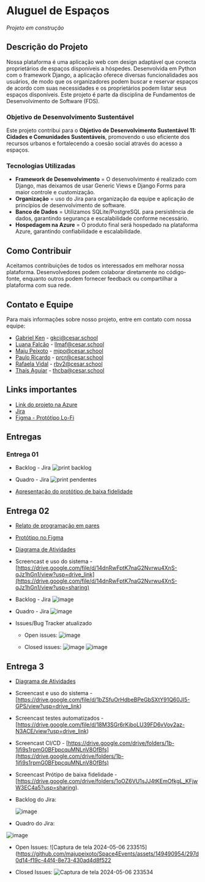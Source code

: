 # Aluguel de Espaços

*Projeto em construção*

## Descrição do Projeto

Nossa plataforma é uma aplicação web com design adaptável que conecta proprietários de espaços disponíveis a hóspedes. Desenvolvida em Python com o framework Django, a aplicação oferece diversas funcionalidades aos usuários, de modo que os organizadores podem buscar e reservar espaços de acordo com suas necessidades e os proprietários podem listar seus espaços disponíveis.
Este projeto é parte da disciplina de Fundamentos de Desenvolvimento de Software (FDS).

### Objetivo de Desenvolvimento Sustentável

Este projeto contribui para o **Objetivo de Desenvolvimento Sustentável 11: Cidades e Comunidades Sustentáveis**, promovendo o uso eficiente dos recursos urbanos e fortalecendo a coesão social através do acesso a espaços.

### Tecnologias Utilizadas

- **Framework de Desenvolvimento** = O desenvolvimento é realizado com Django, mas deixamos de usar Generic Views e Django Forms para maior controle e customização.
- **Organização** = uso do Jira para organização da equipe e aplicação de princípios de desenvolvimento de software.
- **Banco de Dados** = Utilizamos SQLite/PostgreSQL para persistência de dados, garantindo segurança e escalabilidade conforme necessário.
- **Hospedagem na Azure** = O produto final será hospedado na plataforma Azure, garantindo confiabilidade e escalabilidade.

## Como Contribuir

Aceitamos contribuições de todos os interessados em melhorar nossa plataforma. Desenvolvedores podem colaborar diretamente no código-fonte, enquanto outros podem fornecer feedback ou compartilhar a plataforma com sua rede.

## Contato e Equipe

Para mais informações sobre nosso projeto, entre em contato com nossa equipe:

- [Gabriel Ken](https://github.com/dekenner) - [gkci@cesar.school](mailto:gkci@cesar.school)
- [Luana Falcão](https://github.com/lua-mf) - [llmaf@cesar.school](mailto:llmaf@cesar.school)
- [Maju Peixoto](https://github.com/majupeixoto) - [mjpo@cesar.school](mailto:mjpo@cesar.school)
- [Paulo Ricardo](https://github.com/paulo-rago) - [prcr@cesar.school](mailto:prcr@cesar.school)
- [Rafaela Vidal](https://github.com/Rafabvidal) - [rbv2@cesar.school](mailto:rbv2@cesar.school)
- [Thaís Aguiar](https://github.com/aguiarth) - [thcba@cesar.school](mailto:thcba@cesar.school)

## Links importantes

- [Link do projeto na Azure](https://space4events.azurewebsites.net)
- [Jira](https://maju-peixoto.atlassian.net/jira/software/projects/SCRUM/boards/1)
- [Figma - Protótipo Lo-Fi](https://www.figma.com/file/6g9unwhO2bWTmB8S6fohp9/Protótipo-de-baixa---aluguel-de-espaços-parra-eventos?type=design&node-id=0-1&mode=design&t=f0NfWiHp1qN8510g-0)

## Entregas

### Entrega 01

- Backlog - Jira
![print backlog](https://github.com/majupeixoto/projeto-fds/assets/143026488/f632cefa-fbb1-4fbb-83da-835a36a4b273)

- Quadro - Jira
![print pendentes](https://github.com/majupeixoto/projeto-fds/assets/143026488/b9f25bfe-4e09-4def-b73e-47914578b2c5)

- [Apresentação do protótipo de baixa fidelidade](https://github.com/majupeixoto/projeto-fds/assets/143026488/168da132-1e74-42b1-bce8-006fa86edc23)

## Entrega 02

- [Relato de programação em pares](https://docs.google.com/document/d/1PcKfgogE4qWRXL9YISL22YJB1P-tKE4KTtRZ1IFrNqk/)
- [Protótipo no Figma](https://www.figma.com/file/6g9unwhO2bWTmB8S6fohp9/Protótipo-de-baixa---aluguel-de-espaços-parra-eventos?type=design&node-id=0-1&mode=design&t=f0NfWiHp1qN8510g-0)
- [Diagrama de Atividades](https://drive.google.com/drive/folders/1b-1jfi9s1rpmG0BFbpcquMNLnV8OfBfs)
  
- Screencast e uso do sistema - [https://drive.google.com/file/d/14dnRwFptK7naG2Nvrwu4XnS-qJz1hGn1/view?usp=drive_link](https://drive.google.com/file/d/14dnRwFptK7naG2Nvrwu4XnS-qJz1hGn1/view?usp=sharing)

- Backlog - Jira
  ![image](https://github.com/majupeixoto/Space4Events/assets/142419595/8002f3a6-2c4c-44d5-913c-6506b6373fac)


- Quadro - Jira
  ![image](https://github.com/majupeixoto/Space4Events/assets/142419595/c47f75cc-b61c-48db-982e-2ae7c889da1a)

- Issues/Bug Tracker atualizado
  - Open issues:
  ![image](https://github.com/majupeixoto/Space4Events/assets/142419595/0b30cb63-4941-42f5-abae-009fb9676e94)


  - Closed issues:
    ![image](https://github.com/majupeixoto/Space4Events/assets/142419595/06ff1259-a3f4-49b9-9215-68bc0b980abd)
    ![image](https://github.com/majupeixoto/Space4Events/assets/142419595/e6f0d3a1-3fec-403a-8dcf-c27cfaca5460)

## Entrega 3

- [Diagrama de Atividades](https://drive.google.com/file/d/1yCl4ty8RP9hbWDHTEt4LSok_hKZd1vpg/view?usp=drive_link)
- Screencast e uso do sistema - [https://drive.google.com/file/d/1bZSfuOrHdbeBPeGbSXtY91Q60JI5-GPS/view?usp=drive_link)
- Screencast testes automatizados - [https://drive.google.com/file/d/18M3SGr6rKiboLU39FD6vVoy2az-N3ACE/view?usp=drive_link)
- Screencast CI/CD - [https://drive.google.com/drive/folders/1b-1jfi9s1rpmG0BFbpcquMNLnV8OfBfs](https://drive.google.com/drive/folders/1b-1jfi9s1rpmG0BFbpcquMNLnV8OfBfs)
- Screencast Prótipo de baixa fidelidade - [https://drive.google.com/drive/folders/1oOZ6VU1sJJ4tKEmOfkgL_KFjwW3EC4a5?usp=sharing).
  

 - Backlog do Jira:
 
    ![image](https://github.com/majupeixoto/Space4Events/assets/149490954/e32e89b6-318f-4c9c-982f-783a18ea38d9)

  - Quadro do Jira:
    
  ![image](https://github.com/majupeixoto/Space4Events/assets/149490954/d0f5e6b1-9c3c-4001-970f-c063b0715377)

- Open Issues:
![Captura de tela 2024-05-06 233515](https://github.com/majupeixoto/Space4Events/assets/149490954/297d0d14-f19c-44f4-8e73-430ad4d8f522

- Closed Issues:
![Captura de tela 2024-05-06 233534](https://github.com/majupeixoto/Space4Events/assets/149490954/1ad4e902-882f-48ff-84bb-7128481d94fe)
